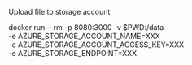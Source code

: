 Upload file to storage account

docker run --rm -p 8080:3000 -v $PWD:/data \
 -e AZURE_STORAGE_ACCOUNT_NAME=XXX \
 -e AZURE_STORAGE_ACCOUNT_ACCESS_KEY=XXX \
 -e AZURE_STORAGE_ENDPOINT=XXX \
 <image>